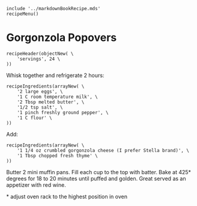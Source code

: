 ~~~ markdown-script
include '../markdownBookRecipe.mds'
recipeMenu()
~~~

# Gorgonzola Popovers

~~~ markdown-script
recipeHeader(objectNew( \
    'servings', 24 \
))
~~~

Whisk together and refrigerate 2 hours:

~~~ markdown-script
recipeIngredients(arrayNew( \
    '2 large eggs', \
    '1 C room temperature milk', \
    '2 Tbsp melted butter', \
    '1/2 tsp salt', \
    '1 pinch freshly ground pepper', \
    '1 C flour' \
))
~~~

Add:

~~~ markdown-script
recipeIngredients(arrayNew( \
    '1 1/4 oz crumbled gorgonzola cheese (I prefer Stella brand)', \
    '1 Tbsp chopped fresh thyme' \
))
~~~

Butter 2 mini muffin pans. Fill each cup to the top with batter. Bake at 425* degrees for 18 to 20
minutes until puffed and golden. Great served as an appetizer with red wine.

\* adjust oven rack to the highest position in oven
